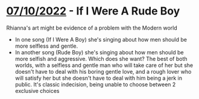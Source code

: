 # [07/10/2022](#07102022) -  If I Were A Rude Boy
Rhianna's art might be evidence of a problem with the Modern world
- In one song (If I Were A Boy) she's singing about how men should be more selfless and gentle.
- In another song (Rude Boy) she's singing about how men should be more selfish and aggressive.
Which does she want? The best of both worlds, with a selfless and gentle man who will take care of her but she doesn't have to deal with his boring gentle love, and a rough lover who will satisfy her but she doesn't have to deal with him being a jerk in public. It's classic indecision, being unable to choose between 2 exclusive choices
